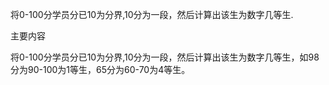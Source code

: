 将0-100分学员分已10为分界,10分为一段，然后计算出该生为数字几等生.

主要内容

将0-100分学员分已10为分界,10分为一段，然后计算出该生为数字几等生，如98分为90-100为1等生，65分为60-70为4等生。
